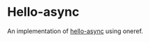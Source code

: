 # Hello-async

An implementation of [hello-async](https://github.com/tylerlong/hello-async) using oneref.
